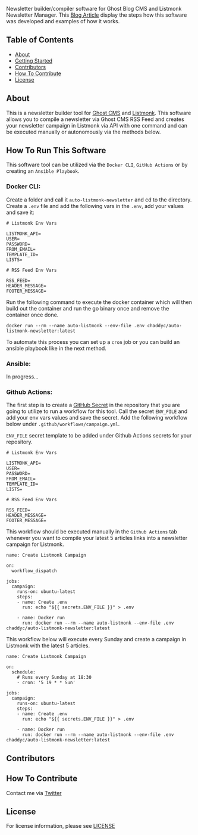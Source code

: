 Newsletter builder/compiler software for Ghost Blog CMS and Listmonk Newsletter Manager. This [Blog Article](https://opensourcegeeks.net/how-i-built-an-autonomous-newsletter-compiler-tool-with-golang-github-actions-and-listmonk/) display the steps how this software was developed and examples of how it works.

## Table of Contents

- [About](#about)
- [Getting Started](#how_to_run_this_software)
- [Contributors](#contributors)
- [How To Contribute](#how_to_contribute)
- [License](#license)

## About

This is a newsletter builder tool for [Ghost CMS](https://opensourcegeeks.net/how-to-setup-ghost-blog-cms-with-docker/) and [Listmonk](https://opensourcegeeks.net/how-to-install-listmonk-with-docker/). This software allows you to compile a newsletter via Ghost CMS RSS Feed and creates your newsletter campaign in Listmonk via API with one command and can be executed manually or autonomously via the methods below.

## How To Run This Software

This software tool can be utilized via the `Docker CLI`, `GitHub Actions` or by creating an `Ansible Playbook`.

### Docker CLI:

Create a folder and call it `auto-listmonk-newsletter` and cd to the directory. Create a `.env` file and add the following vars in the `.env`, add your values and save it:

```
# Listmonk Env Vars

LISTMONK_API=
USER=
PASSWORD=
FROM_EMAIL=
TEMPLATE_ID=
LISTS=

# RSS Feed Env Vars

RSS_FEED=
HEADER_MESSAGE=
FOOTER_MESSAGE=
```

Run the following command to execute the docker container which will then build out the container and run the go binary once and remove the container once done.

```
docker run --rm --name auto-listmonk --env-file .env chaddyc/auto-listmonk-newsletter:latest
```

To automate this process you can set up a `cron` job or you can build an ansible playbook like in the next method.

### Ansible:

In progress...

### Github Actions:

The first step is to create a [GitHub Secret](https://docs.github.com/en/actions/security-guides/encrypted-secrets) in the repository that you are going to utilize to run a workflow for this tool. Call the secret `ENV_FILE` and add your env vars values and save the secret. Add the following workflow below under `.github/workflows/campaign.yml`.

`ENV_FILE` secret template to be added under Github Actions secrets for your repository.

```
# Listmonk Env Vars

LISTMONK_API=
USER=
PASSWORD=
FROM_EMAIL=
TEMPLATE_ID=
LISTS=

# RSS Feed Env Vars

RSS_FEED=
HEADER_MESSAGE=
FOOTER_MESSAGE=
```

This workflow should be executed manually in the `Github Actions` tab whenever you want to compile your latest 5 articles links into a newsletter campaign for Listmonk.

```
name: Create Listmonk Campaign

on:
  workflow_dispatch

jobs:
  campaign:
    runs-on: ubuntu-latest
    steps:
    - name: Create .env
      run: echo "${{ secrets.ENV_FILE }}" > .env

    - name: Docker run
      run: docker run --rm --name auto-listmonk --env-file .env chaddyc/auto-listmonk-newsletter:latest
```

This workflow below will execute every Sunday and create a campaign in Listmonk with the latest 5 articles.

```
name: Create Listmonk Campaign

on:
  schedule:
    # Runs every Sunday at 18:30
    - cron: '5 19 * * Sun'

jobs:
  campaign:
    runs-on: ubuntu-latest
    steps:
    - name: Create .env
      run: echo "${{ secrets.ENV_FILE }}" > .env

    - name: Docker run
      run: docker run --rm --name auto-listmonk --env-file .env chaddyc/auto-listmonk-newsletter:latest
```



## Contributors

## How To Contribute

Contact me via [Twitter](https://twitter.com/fossgeek)

## License

For license information, please see [LICENSE](./LICENSE)